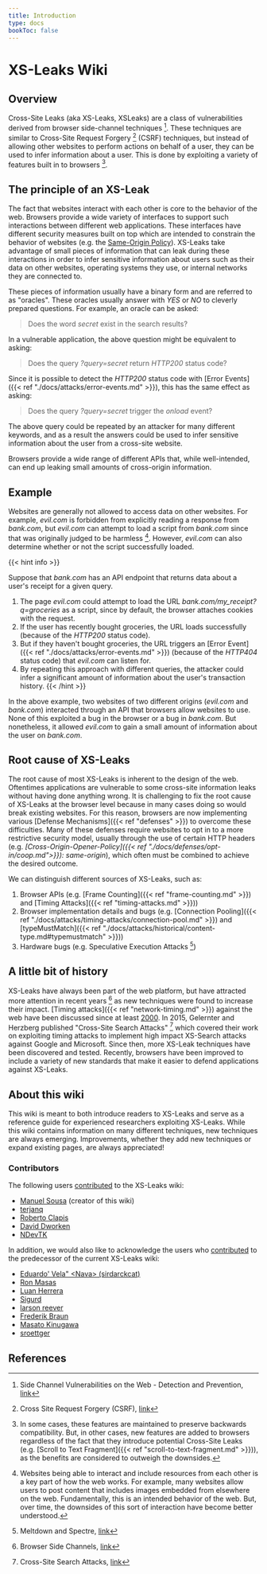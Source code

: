 ```yaml
---
title: Introduction
type: docs
bookToc: false
---
```


# XS-Leaks Wiki
## Overview

Cross-Site Leaks (aka XS-Leaks, XSLeaks) are a class of vulnerabilities derived from browser side-channel techniques [^side-channel]. These techniques are similar to Cross-Site Request Forgery [^csrf] (CSRF) techniques, but instead of allowing other websites to perform actions on behalf of a user, they can be used to infer information about a user. This is done by exploiting a variety of features built in to browsers [^browser-features].


## The principle of an XS-Leak

The fact that websites interact with each other is core to the behavior of the web. Browsers provide a wide variety of interfaces to support such interactions between different web applications. These interfaces have different security measures built on top which are intended to constrain the behavior of websites (e.g. the [Same-Origin Policy](https://developer.mozilla.org/en-US/docs/Web/Security/Same-origin_policy)). XS-Leaks take advantage of small pieces of information that can leak during these interactions in order to infer sensitive information about users such as their data on other websites, operating systems they use, or internal networks they are connected to. 

These pieces of information usually have a binary form and are referred to as "oracles". These oracles usually answer with *YES* or *NO* to cleverly prepared questions. For example, an oracle can be asked:

> Does the word *secret* exist in the search results?

In a vulnerable application, the above question might be equivalent to asking:

> Does the query *?query=secret* return *HTTP200* status code?

Since it is possible to detect the *HTTP200* status code with [Error Events]({{< ref "./docs/attacks/error-events.md" >}}), this has the same effect as asking:

> Does the query *?query=secret* trigger the *onload* event?

The above query could be repeated by an attacker for many different keywords, and as a result the answers could be used to infer sensitive information about the user from a cross-site website.

Browsers provide a wide range of different APIs that, while well-intended, can end up leaking small amounts of cross-origin information.

## Example

Websites are generally not allowed to access data on other websites. For example, *evil.com* is forbidden from explicitly reading a response from *bank.com*, but *evil.com* can attempt to load a script from *bank.com* since that was originally judged to be harmless [^harmless]. However, *evil.com* can also determine whether or not the script successfully loaded.

{{< hint info >}}

Suppose that *bank.com* has an API endpoint that returns data about a user's receipt for a given query.

1. The page *evil.com* could attempt to load the URL *bank.com/my_receipt?q=groceries* as a script, since by default, the browser attaches cookies with the request.
2. If the user has recently bought groceries, the URL loads successfully (because of the *HTTP200* status code).
3. But if they haven't bought groceries, the URL triggers an [Error Event]({{< ref "./docs/attacks/error-events.md" >}}) (because of the *HTTP404* status code) that *evil.com* can listen for.
4. By repeating this approach with different queries, the attacker could infer a significant amount of information about the user's transaction history.
{{< /hint >}}

In the above example, two websites of two different origins (*evil.com* and *bank.com*) interacted through an API that browsers allow websites to use. None of this exploited a bug in the browser or a bug in *bank.com*. But nonetheless, it allowed *evil.com* to gain a small amount of information about the user on *bank.com*.  



## Root cause of XS-Leaks

The root cause of most XS-Leaks is inherent to the design of the web. Oftentimes applications are vulnerable to some cross-site information leaks without having done anything wrong. It is challenging to fix the root cause of XS-Leaks at the browser level because in many cases doing so would break existing websites. For this reason, browsers are now implementing various [Defense Mechanisms]({{< ref "defenses" >}}) to overcome these difficulties. Many of these defenses require websites to opt in to a more restrictive security model, usually through the use of certain HTTP headers (e.g. *[Cross-Origin-Opener-Policy]({{< ref "./docs/defenses/opt-in/coop.md">}}): same-origin*), which often must be combined to achieve the desired outcome.

We can distinguish different sources of XS-Leaks, such as:

1. Browser APIs (e.g. [Frame Counting]({{< ref "frame-counting.md" >}}) and [Timing Attacks]({{< ref "timing-attacks.md" >}}))
2. Browser implementation details and bugs (e.g. [Connection Pooling]({{< ref "./docs/attacks/timing-attacks/connection-pool.md" >}}) and [typeMustMatch]({{< ref "./docs/attacks/historical/content-type.md#typemustmatch" >}}))
3. Hardware bugs (e.g. Speculative Execution Attacks [^spectre])

## A little bit of history

XS-Leaks have always been part of the web platform, but have attracted more attention in recent years [^old-wiki] as new techniques were found to increase their impact. [Timing attacks]({{< ref "network-timing.md" >}}) against the web have been discussed since at least [2000](https://dl.acm.org/doi/10.1145/352600.352606). In 2015, Gelernter and Herzberg published "Cross-Site Search Attacks" [^xs-search-first] which covered their work on exploiting timing attacks to implement high impact XS-Search attacks against Google and Microsoft. Since then, more XS-Leak techniques have been discovered and tested. Recently, browsers have been improved to include a variety of new standards that make it easier to defend applications against XS-Leaks.

## About this wiki

This wiki is meant to both introduce readers to XS-Leaks and serve as a reference guide for experienced researchers exploiting XS-Leaks. While this wiki contains information on many different techniques, new techniques are always emerging. Improvements, whether they add new techniques or expand existing pages, are always appreciated!

### Contributors

The following users [contributed](https://github.com/xsleaks/wiki/graphs/contributors) to the XS-Leaks wiki:

* [Manuel Sousa](https://github.com/manuelvsousa) (creator of this wiki)
* [terjanq](https://github.com/terjanq)
* [Roberto Clapis](https://github.com/empijei)
* [David Dworken](https://github.com/ddworken)
* [NDevTK](https://github.com/NDevTK)

In addition, we would also like to acknowledge the users who [contributed](https://github.com/xsleaks/xsleaks/wiki/Browser-Side-Channels/_history) to the predecessor of the current XS-Leaks wiki:

* [Eduardo' Vela" \<Nava> (sirdarckcat)](https://github.com/sirdarckcat)
* [Ron Masas](https://github.com/masasron)
* [Luan Herrera](https://github.com/lbherrera)
* [Sigurd](https://github.com/DonSheddow)
* [larson reever](https://github.com/larsonreever)
* [Frederik Braun](https://github.com/mozfreddyb)
* [Masato Kinugawa](https://github.com/masatokinugawa)
* [sroettger](https://github.com/sroettger)


## References
[^side-channel]: Side Channel Vulnerabilities on the Web - Detection and Prevention, [link](https://owasp.org/www-pdf-archive/Side_Channel_Vulnerabilities.pdf)  
[^csrf]: Cross Site Request Forgery (CSRF), [link](https://owasp.org/www-community/attacks/csrf)  
[^browser-features]: In some cases, these features are maintained to preserve backwards compatibility. But, in other cases, new features are added to browsers regardless of the fact that they introduce potential Cross-Site Leaks (e.g. [Scroll to Text Fragment]({{< ref "scroll-to-text-fragment.md" >}})), as the benefits are considered to outweigh the downsides.  
[^harmless]: Websites being able to interact and include resources from each other is a key part of how the web works. For example, many websites allow users to post content that includes images embedded from elsewhere on the web. Fundamentally, this is an intended behavior of the web. But, over time, the downsides of this sort of interaction have become better understood.  
[^old-wiki]: Browser Side Channels, [link](https://github.com/xsleaks/xsleaks/wiki/Browser-Side-Channels)  
[^xs-search-first]: Cross-Site Search Attacks, [link](https://446h.cybersec.fun/xssearch.pdf)  
[^spectre]: Meltdown and Spectre, [link](https://spectreattack.com/)  
